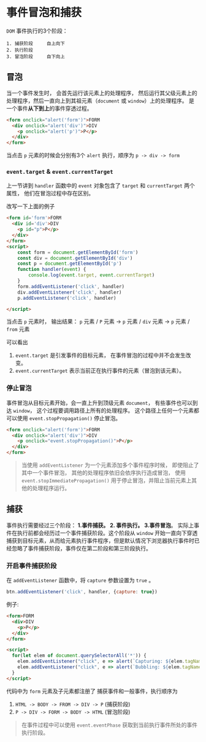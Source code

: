 # 事件冒泡和捕获

`DOM` 事件执行的3个阶段：
```
1. 捕获阶段     自上向下
2. 执行阶段
3. 冒泡阶段     自下向上
```

## 冒泡
当一个事件发生时， 会首先运行该元素上的处理程序， 然后运行其父级元素上的处理程序，然后一直向上到其祖元素（`document` 或 `window`）上的处理程序。 是一个事件**从下到上**的事件穿透过程。

```html
<form onclick="alert('form')">FORM
  <div onclick="alert('div')">DIV
    <p onclick="alert('p')">P</p>
  </div>
</form>
```

当点击 `p` 元素的时候会分别有3个 `alert` 执行，顺序为 `p -> div -> form`

### `event.target` & `event.currentTarget`
上一节讲到 `handler` 函数中的 `event` 对象包含了 `target`  和 `currentTarget` 两个属性， 他们在冒泡过程中存在区别。

改写一下上面的例子

```html
<form id='form'>FORM
  <div id='div'>DIV
    <p id="p">P</p>
  </div>
</form>
<script>
    const form = document.getElementById('form')
    const div = document.getElementById('div')
    const p = document.getElementById('p')
    function handler(event) {
        console.log(event.target, event.currentTarget)
    }
    form.addEventListener('click', handler)  
    div.addEventListener('click', handler)
    p.addEventListener('click', handler)

</script>
```
当点击 `p` 元素时， 输出结果：
`p` 元素 / `P` 元素  ->   `p` 元素 / `div` 元素  -> `p` 元素 / `from` 元素

可以看出 
1. `event.target` 是引发事件的目标元素， 在事件冒泡的过程中并不会发生改变。
2. `event.currentTarget` 表示当前正在执行事件的元素（冒泡到该元素）。

### 停止冒泡
事件冒泡从目标元素开始，会一直上升到顶级元素 `document`， 有些事件也可以到达 `window`， 这个过程要调用路径上所有的处理程序。
这个路径上任何一个元素都可以使用 `event.stopPropagation()` 停止冒泡。

```html
<form onclick="alert('form')">FORM
  <div onclick="alert('div')">DIV
    <p onclick="event.stopPropagation()">P</p>
  </div>
</form>
```

> 当使用 `addEventListener` 为一个元素添加多个事件程序时候， 即使阻止了其中一个事件冒泡， 其他的处理程序依旧会依序执行造成冒泡， 使用 `event.stopImmediatePropagation()` 用于停止冒泡，并阻止当前元素上其他的处理程序运行。

## 捕获
事件执行需要经过三个阶段： **1.事件捕获。 2. 事件执行。 3.事件冒泡**。 实际上事件在执行前都会经历过一个事件捕获阶段。这个阶段从 `window` 开始一直向下穿透捕获到目标元素，从而给元素执行事件程序，但是默认情况下浏览器执行事件时已经忽略了事件捕获阶段，事件仅在第二阶段和第三阶段执行。

### 开启事件捕获阶段
在 `addEventListener` 函数中，将 `capture`  参数设置为 `true` 。
```js
btn.addEventListener('click', handler, {capture: true})
```

例子:
```html
<form>FORM
  <div>DIV
    <p>P</p>
  </div>
</form>

<script>
  for(let elem of document.querySelectorAll('*')) {
    elem.addEventListener("click", e => alert(`Capturing: ${elem.tagName}, ${e.eventPhase}`), true);
    elem.addEventListener("click", e => alert(`Bubbling: ${elem.tagName}, ${e.eventPhase}`));
  }
</script>
```
代码中为 `form` 元素及子元素都注册了 捕获事件和一般事件，执行顺序为
1. `HTML -> BODY -> FROM -> DIV -> P` (捕获阶段)
2. `P -> DIV -> FORM -> BODY -> HTML` (冒泡阶段)

> 在事件过程中可以使用 `event.eventPhase` 获取到当前执行事件所处的事件执行阶段。
